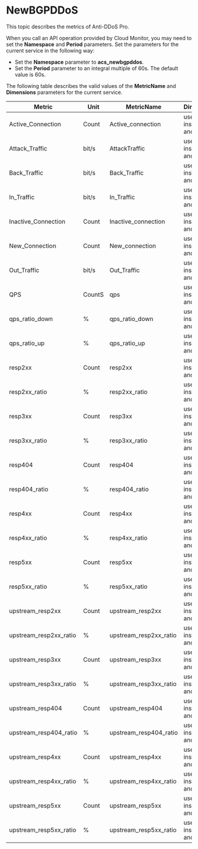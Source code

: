 # NewBGPDDoS

This topic describes the metrics of Anti-DDoS Pro.

When you call an API operation provided by Cloud Monitor, you may need to set the **Namespace** and **Period** parameters. Set the parameters for the current service in the following way:

-   Set the **Namespace** parameter to **acs\_newbgpddos**.
-   Set the **Period** parameter to an integral multiple of 60s. The default value is 60s.

The following table describes the valid values of the **MetricName** and **Dimensions** parameters for the current service.

|Metric|Unit|MetricName|Dimensions|Statistics|
|------|----|----------|----------|----------|
|Active\_Connection|Count|Active\_connection|userId, instanceId, and ip|Maximum|
|Attack\_Traffic|bit/s|AttackTraffic|userId, instanceId, and ip|Maximum|
|Back\_Traffic|bit/s|Back\_Traffic|userId, instanceId, and ip|Maximum|
|In\_Traffic|bit/s|In\_Traffic|userId, instanceId, and ip|Maximum|
|Inactive\_Connection|Count|Inactive\_connection|userId, instanceId, and ip|Maximum|
|New\_Connection|Count|New\_connection|userId, instanceId, and ip|Maximum|
|Out\_Traffic|bit/s|Out\_Traffic|userId, instanceId, and ip|Maximum|
|QPS|CountS|qps|userId, instanceId, and domain|Maximum|
|qps\_ratio\_down|%|qps\_ratio\_down|userId, instanceId, and domain|Maximum|
|qps\_ratio\_up|%|qps\_ratio\_up|userId, instanceId, and domain|Maximum|
|resp2xx|Count|resp2xx|userId, instanceId, and domain|Maximum|
|resp2xx\_ratio|%|resp2xx\_ratio|userId, instanceId, and domain|Maximum|
|resp3xx|Count|resp3xx|userId, instanceId, and domain|Maximum|
|resp3xx\_ratio|%|resp3xx\_ratio|userId, instanceId, and domain|Maximum|
|resp404|Count|resp404|userId, instanceId, and domain|Maximum|
|resp404\_ratio|%|resp404\_ratio|userId, instanceId, and domain|Maximum|
|resp4xx|Count|resp4xx|userId, instanceId, and domain|Maximum|
|resp4xx\_ratio|%|resp4xx\_ratio|userId, instanceId, and domain|Maximum|
|resp5xx|Count|resp5xx|userId, instanceId, and domain|Maximum|
|resp5xx\_ratio|%|resp5xx\_ratio|userId, instanceId, and domain|Maximum|
|upstream\_resp2xx|Count|upstream\_resp2xx|userId, instanceId, and domain|Maximum|
|upstream\_resp2xx\_ratio|%|upstream\_resp2xx\_ratio|userId, instanceId, and domain|Maximum|
|upstream\_resp3xx|Count|upstream\_resp3xx|userId, instanceId, and domain|Maximum|
|upstream\_resp3xx\_ratio|%|upstream\_resp3xx\_ratio|userId, instanceId, and domain|Maximum|
|upstream\_resp404|Count|upstream\_resp404|userId, instanceId, and domain|Maximum|
|upstream\_resp404\_ratio|%|upstream\_resp404\_ratio|userId, instanceId, and domain|Maximum|
|upstream\_resp4xx|Count|upstream\_resp4xx|userId, instanceId, and domain|Maximum|
|upstream\_resp4xx\_ratio|%|upstream\_resp4xx\_ratio|userId, instanceId, and domain|Maximum|
|upstream\_resp5xx|Count|upstream\_resp5xx|userId, instanceId, and domain|Maximum|
|upstream\_resp5xx\_ratio|%|upstream\_resp5xx\_ratio|userId, instanceId, and domain|Maximum|

